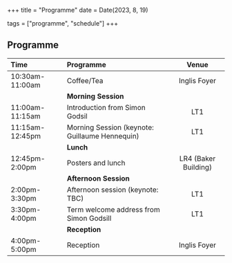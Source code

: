 +++
title = "Programme"
date = Date(2023, 8, 19)

tags = ["programme", "schedule"]
+++


## Programme

| Time               | Programme                                         | Venue         |
|:------             | :---------                                        | :-----:       |
| 10:30am-11:00am    | Coffee/Tea                                        | Inglis Foyer  | 
|                    | **Morning Session**                               |               |
| 11:00am-11:15am    | Introduction from Simon Godsil                    | LT1           |
| 11:15am-12:45pm    | Morning Session (keynote: Guillaume Hennequin)    | LT1           |
|                    | **Lunch**                                         |               |
| 12:45pm-2:00pm     | Posters and lunch                                 | LR4 (Baker Building) |
|                    | **Afternoon Session**                             |               |
| 2:00pm-3:30pm      | Afternoon session (keynote: TBC)                  | LT1           |
| 3:30pm-4:00pm      | Term welcome address from Simon Godsill           | LT1           |
|                    | **Reception**                                     |               |
| 4:00pm-5:00pm      | Reception                                         | Inglis Foyer  |

